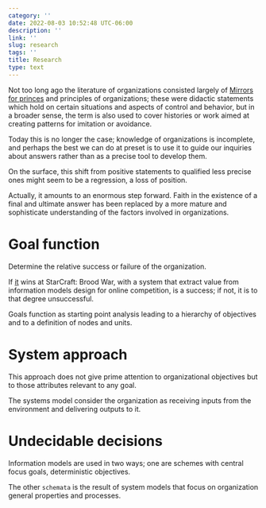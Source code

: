 ```yaml
---
category: ''
date: 2022-08-03 10:52:48 UTC-06:00
description: ''
link: ''
slug: research
tags: ''
title: Research
type: text
---
```

Not too long ago the literature of organizations consisted largely of [Mirrors for princes](https://en.wikipedia.org/wiki/Mirrors_for_princes) and principles of organizations; these were didactic statements which hold on certain situations and aspects of control and behavior, but in a broader sense, the term is also used to cover histories or work aimed at creating patterns for imitation or avoidance.

Today this is no longer the case; knowledge of organizations is incomplete, and perhaps the best we can do at preset is to use it to guide our inquiries about answers rather than as a precise tool to develop them.

On the surface, this shift from positive statements to qualified less precise ones might seem to be a regression, a loss of position.

Actually, it amounts to an enormous step forward. Faith in the existence of a final and ultimate answer has been replaced by a more mature and sophisticate understanding of the factors involved in organizations.

# Goal function

Determine the relative success or failure of the organization.

If [it](https://github.com/spacebeam/ophelia) wins at StarCraft: Brood War, with a system that extract value from information models design for online competition, is a success; if not, it is to that degree unsuccessful.

Goals function as starting point analysis leading to a hierarchy of objectives and to a definition of nodes and units.

# System approach

This approach does not give prime attention to organizational objectives but to those attributes relevant to any goal.

The systems model consider the organization as receiving inputs from the environment and delivering outputs to it.

# Undecidable decisions

Information models are used in two ways; one are schemes with central focus goals, deterministic objectives.

The other `schemata` is the result of system models that focus on organization general properties and processes.
